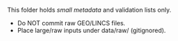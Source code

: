 ﻿This folder holds *small metadata* and validation lists only.
- Do NOT commit raw GEO/LINCS files.
- Place large/raw inputs under data/raw/ (gitignored).
